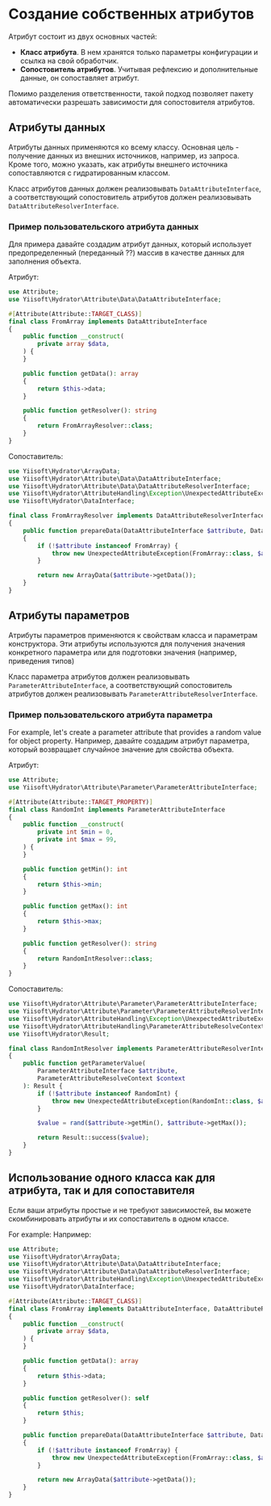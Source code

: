 # Создание собственных атрибутов

Атрибут состоит из двух основных частей:

- **Класс атрибута**. В нем хранятся только параметры конфигурации и ссылка на свой обработчик.
- **Сопостовитель атрибутов**. Учитывая рефлексию и дополнительные данные, он сопоставляет атрибут.

Помимо разделения ответственности, такой подход позволяет пакету автоматически разрешать зависимости для сопостовителя атрибутов.

## Атрибуты данных

Атрибуты данных применяются ко всему классу. Основная цель - получение данных из внешних источников, например, из запроса.
Кроме того, можно указать, как атрибуты внешнего источника сопоставляются с гидратированным классом.

Класс атрибутов данных должен реализовывать `DataAttributeInterface`, а соответствующий сопостовитель атрибутов должен реализовывать `DataAttributeResolverInterface`.

### Пример пользовательского атрибута данных

Для примера давайте создадим атрибут данных, который использует предопределенный (переданный ??) массив в качестве данных для заполнения объекта.

Атрибут:

```php
use Attribute;
use Yiisoft\Hydrator\Attribute\Data\DataAttributeInterface;

#[Attribute(Attribute::TARGET_CLASS)]
final class FromArray implements DataAttributeInterface
{
    public function __construct(
        private array $data,
    ) {
    }

    public function getData(): array
    {
        return $this->data;
    }

    public function getResolver(): string
    {
        return FromArrayResolver::class;
    }
}
```

Сопоставитель:

```php
use Yiisoft\Hydrator\ArrayData;
use Yiisoft\Hydrator\Attribute\Data\DataAttributeInterface;
use Yiisoft\Hydrator\Attribute\Data\DataAttributeResolverInterface;
use Yiisoft\Hydrator\AttributeHandling\Exception\UnexpectedAttributeException;
use Yiisoft\Hydrator\DataInterface;

final class FromArrayResolver implements DataAttributeResolverInterface
{
    public function prepareData(DataAttributeInterface $attribute, DataInterface $data): DataInterface
    {
        if (!$attribute instanceof FromArray) {
            throw new UnexpectedAttributeException(FromArray::class, $attribute);
        }

        return new ArrayData($attribute->getData());
    }
}
```

## Атрибуты параметров

Атрибуты параметров применяются к свойствам класса и параметрам конструктора. Эти атрибуты используются для получения значения конкретного параметра или для подготовки значения (например, приведения типов)

Класс параметра атрибутов должен реализовывать `ParameterAttributeInterface`, а соответствующий сопостовитель атрибутов должен реализовывать `ParameterAttributeResolverInterface`.

### Пример пользовательского атрибута параметра

For example, let's create a parameter attribute that provides a random value for object property.
Например, давайте создадим атрибут параметра, который возвращает случайное значение для свойства объекта.

Атрибут:

```php
use Attribute;
use Yiisoft\Hydrator\Attribute\Parameter\ParameterAttributeInterface;

#[Attribute(Attribute::TARGET_PROPERTY)]
final class RandomInt implements ParameterAttributeInterface
{
    public function __construct(
        private int $min = 0,
        private int $max = 99,
    ) {
    }

    public function getMin(): int
    {
        return $this->min;
    }

    public function getMax(): int
    {
        return $this->max;
    }

    public function getResolver(): string
    {
        return RandomIntResolver::class;
    }
}
```

Сопоставитель:

```php
use Yiisoft\Hydrator\Attribute\Parameter\ParameterAttributeInterface;
use Yiisoft\Hydrator\Attribute\Parameter\ParameterAttributeResolverInterface;
use Yiisoft\Hydrator\AttributeHandling\Exception\UnexpectedAttributeException;
use Yiisoft\Hydrator\AttributeHandling\ParameterAttributeResolveContext;
use Yiisoft\Hydrator\Result;

final class RandomIntResolver implements ParameterAttributeResolverInterface
{
    public function getParameterValue(
        ParameterAttributeInterface $attribute,
        ParameterAttributeResolveContext $context
    ): Result {
        if (!$attribute instanceof RandomInt) {
            throw new UnexpectedAttributeException(RandomInt::class, $attribute);
        }

        $value = rand($attribute->getMin(), $attribute->getMax());

        return Result::success($value);
    }
}
```

## Использование одного класса как для атрибута, так и для сопоставителя

Если ваши атрибуты простые и не требуют зависимостей, вы можете скомбинировать атрибуты и их сопоставитель в одном классе.

For example:
Например:

```php
use Attribute;
use Yiisoft\Hydrator\ArrayData;
use Yiisoft\Hydrator\Attribute\Data\DataAttributeInterface;
use Yiisoft\Hydrator\Attribute\Data\DataAttributeResolverInterface;
use Yiisoft\Hydrator\AttributeHandling\Exception\UnexpectedAttributeException;
use Yiisoft\Hydrator\DataInterface;

#[Attribute(Attribute::TARGET_CLASS)]
final class FromArray implements DataAttributeInterface, DataAttributeResolverInterface
{
    public function __construct(
        private array $data,
    ) {
    }

    public function getData(): array
    {
        return $this->data;
    }

    public function getResolver(): self
    {
        return $this;
    }

    public function prepareData(DataAttributeInterface $attribute, DataInterface $data): DataInterface
    {
        if (!$attribute instanceof FromArray) {
            throw new UnexpectedAttributeException(FromArray::class, $attribute);
        }

        return new ArrayData($attribute->getData());
    }
}
```
